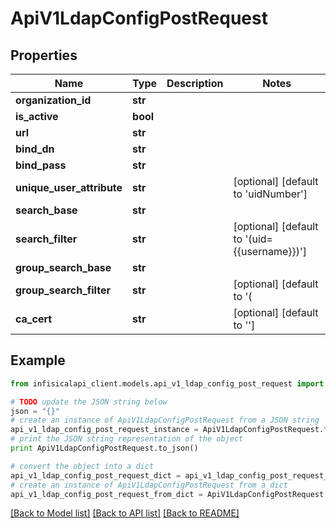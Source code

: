 # ApiV1LdapConfigPostRequest


## Properties
Name | Type | Description | Notes
------------ | ------------- | ------------- | -------------
**organization_id** | **str** |  | 
**is_active** | **bool** |  | 
**url** | **str** |  | 
**bind_dn** | **str** |  | 
**bind_pass** | **str** |  | 
**unique_user_attribute** | **str** |  | [optional] [default to 'uidNumber']
**search_base** | **str** |  | 
**search_filter** | **str** |  | [optional] [default to '(uid={{username}})']
**group_search_base** | **str** |  | 
**group_search_filter** | **str** |  | [optional] [default to '(|(memberUid={{.Username}})(member={{.UserDN}})(uniqueMember={{.UserDN}}))']
**ca_cert** | **str** |  | [optional] [default to '']

## Example

```python
from infisicalapi_client.models.api_v1_ldap_config_post_request import ApiV1LdapConfigPostRequest

# TODO update the JSON string below
json = "{}"
# create an instance of ApiV1LdapConfigPostRequest from a JSON string
api_v1_ldap_config_post_request_instance = ApiV1LdapConfigPostRequest.from_json(json)
# print the JSON string representation of the object
print ApiV1LdapConfigPostRequest.to_json()

# convert the object into a dict
api_v1_ldap_config_post_request_dict = api_v1_ldap_config_post_request_instance.to_dict()
# create an instance of ApiV1LdapConfigPostRequest from a dict
api_v1_ldap_config_post_request_from_dict = ApiV1LdapConfigPostRequest.from_dict(api_v1_ldap_config_post_request_dict)
```
[[Back to Model list]](../README.md#documentation-for-models) [[Back to API list]](../README.md#documentation-for-api-endpoints) [[Back to README]](../README.md)


